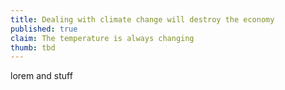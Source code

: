 ```yaml
---
title: Dealing with climate change will destroy the economy
published: true
claim: The temperature is always changing
thumb: tbd
---
```

lorem and stuff

